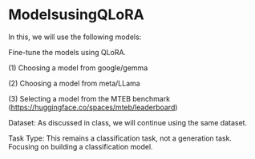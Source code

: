 # ModelsusingQLoRA
In this, we will use the following models:

Fine-tune the models using QLoRA.

(1) Choosing a model from google/gemma

(2) Choosing a model from meta/LLama

(3) Selecting a model from the MTEB benchmark (https://huggingface.co/spaces/mteb/leaderboard)

Dataset: As discussed in class, we will continue using the same dataset. 

Task Type: This remains a classification task, not a generation task. Focusing on building a classification model.
